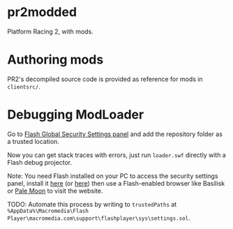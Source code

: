 # pr2modded
Platform Racing 2, with mods.

# Authoring mods
PR2's decompiled source code is provided as reference for mods in `clientsrc/`.

# Debugging ModLoader
Go to [Flash Global Security Settings panel](https://www.macromedia.com/support/documentation/en/flashplayer/help/settings_manager04.html#117502) and add the repository folder as a trusted location.

Now you can get stack traces with errors, just run `loader.swf` directly with a Flash debug projector.

Note: You need Flash installed on your PC to access the security settings panel, install it [here](https://archive.org/download/flashplayer32_0r0_371_win) (or [here](https://drive.google.com/file/d/1JFhniRKz7J9AZvu-73n7wRyNEbl5MdzI/view?usp=sharing)) then use a Flash-enabled browser like Basilisk or [Pale Moon](https://www.palemoon.org/download.shtml) to visit the website.

TODO: Automate this process by writing to `trustedPaths` at `%AppData%\Macromedia\Flash Player\macromedia.com\support\flashplayer\sys\settings.sol`.